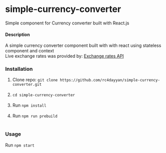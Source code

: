 # simple-currency-converter
Simple component for Currency converter built with React.js <br />

#### Description
A simple currency converter component built with with react using stateless component and context <br />
Live exchange rates was provided by: <a href="https://exchangeratesapi.io" target="_blank">Exchange rates API</a>

### Installation
1. Clone repo: `git clone https://github.com/rc4dayyan/simple-currency-converter.git`<br/><br/>
2. `cd simple-currency-converter`<br/><br/>
3. Run `npm install`<br/><br/>
4. Run `npm run prebuild`<br/><br/>

### Usage
Run `npm start`<br/><br/><br/>